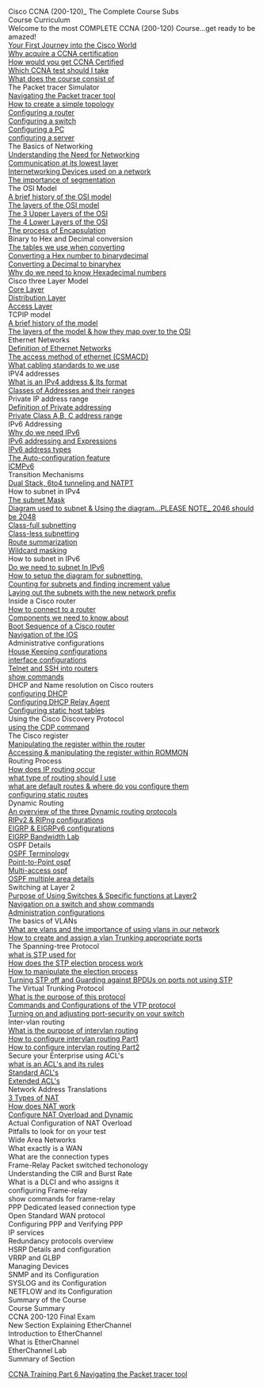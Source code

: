 Cisco CCNA (200-120)_ The Complete Course Subs   
Course Curriculum   
Welcome to the most COMPLETE CCNA (200-120) Course...get ready to be amazed!   
[Your First Journey into the Cisco World](c01_Your_First_Journey_into_the_Cisco_World.md)   
[Why acquire a CCNA certification](c02_Why_acquire_a_CCNA_certification.md)   
[How would you get CCNA Certified](c03_How_would_you_get_CCNA_Certified.md)   
[Which CCNA test should I take](c04_Which_CCNA_test_should_I_take.md)   
[What does the course consist of](c05_What_does_the_course_consist_of.md)   
The Packet tracer Simulator   
[Navigating the Packet tracer tool](c06_Navigating_the_Packet_tracer_tool.md)   
[How to create a simple topology](c07_How_to_create_a_simple_topology.md)   
[Configuring a router](c08_Configuring_a_router.md)   
[Configuring a switch](c09_Configuring_a_switch.md)   
[Configuring a PC](c10_Configuring_a_PC.md)   
[configuring a server](c11_configuring_a_server.md)   
The Basics of Networking   
[Understanding the Need for Networking](c12_Understanding_the_Need_for_Networking.md)   
[Communication at its lowest layer](c13_Communication_at_its_lowest_layer.md)   
[Internetworking Devices used on a network](c14_Internetworking_Devices_used_on_a_network.md)   
[The importance of segmentation](c15_The_importance_of_segmentation.md)   
The OSI Model   
[A brief history of the OSI model](c16_A_brief_history_of_the_OSI_model.md)   
[The layers of the OSI model](c17_The_layers_of_the_OSI_model.md)   
[The 3 Upper Layers of the OSI](c18_The_3_Upper_Layers_of_the_OSI.md)   
[The 4 Lower Layers of the OSI](c19_The_4_Lower_Layers_of_the_OSI.md)   
[The process of Encapsulation](c20_The_process_of_Encapsulation.md)   
Binary to Hex and Decimal conversion   
[The tables we use when converting](c21_The_tables_we_use_when_converting.md)   
[Converting a Hex number to binarydecimal](c22_Converting_a_Hex_number_to_binarydecimal.md)   
[Converting a Decimal to binaryhex](c23_Converting_a_Decimal_to_binaryhex.md)   
[Why do we need to know Hexadecimal numbers](c24_Why_do_we_need_to_know_Hexadecimal_numbers.md)   
Cisco three Layer Model   
[Core Layer](c25_Core_Layer.md)   
[Distribution Layer](c26_Distribution_Layer.md)   
[Access Layer](c27_Access_Layer.md)   
TCPIP model   
[A brief history of the model](c28_A_brief_history_of_the_model.md)   
[The layers of the model & how they map over to the OSI](c29_The_layers_of_the_model_&_how_they_map_over_to_the_OSI.md)   
Ethernet Networks   
[Definition of Ethernet Networks](c30_Definition_of_Ethernet_Networks.md)   
[The access method of ethernet (CSMACD)](c31_The_access_method_of_ethernet_(CSMACD).md)   
[What cabling standards to we use](c32_What_cabling_standards_to_we_use.md)   
IPV4 addresses   
[What is an IPv4 address & Its format](c33_What_is_an_IPv4_address_&_Its_format.md)   
[Classes of Addresses and their ranges](c34_Classes_of_Addresses_and_their_ranges.md)   
Private IP address range   
[Definition of Private addressing](c35_Definition_of_Private_addressing.md)   
[Private Class A,B, C address range](c36_Private_Class_A,B,_C_address_range.md)   
IPv6 Addressing   
[Why do we need IPv6](c37_Why_do_we_need_IPv6.md)   
[IPv6 addressing and Expressions](c38_IPv6_addressing_and_Expressions.md)   
[IPv6 address types](c39_IPv6_address_types.md)   
[The Auto-configuration feature](c40_The_Auto-configuration_feature.md)   
[ICMPv6](c41_ICMPv6.md)   
Transition Mechanisms   
[Dual Stack, 6to4 tunneling and NATPT](c42_Dual_Stack,_6to4_tunneling_and_NATPT.md)   
How to subnet in IPv4   
[The subnet Mask](c43_The_subnet_Mask.md)   
[Diagram used to subnet & Using the diagram...PLEASE NOTE_ 2046 should be 2048](c44_Diagram_used_to_subnet_&_Using_the_diagram...PLEASE_NOTE__2046_should_be_2048.md)   
[Class-full subnetting](c45_Class-full_subnetting.md)   
[Class-less subnetting](c46_Class-less_subnetting.md)   
[Route summarization](c47_Route_summarization.md)   
[Wildcard masking](c48_Wildcard_masking.md)   
How to subnet in IPv6   
[Do we need to subnet In IPv6](c49_Do_we_need_to_subnet_In_IPv6.md)   
[How to setup the diagram for subnetting.](c50_How_to_setup_the_diagram_for_subnetting..md)   
[Counting for subnets and finding increment value](c51_Counting_for_subnets_and_finding_increment_value.md)   
[Laying out the subnets with the new network prefix](c52_Laying_out_the_subnets_with_the_new_network_prefix.md)   
Inside a Cisco router   
[How to connect to a router](c53_How_to_connect_to_a_router.md)   
[Components we need to know about](c54_Components_we_need_to_know_about.md)   
[Boot Sequence of a Cisco router](c55_Boot_Sequence_of_a_Cisco_router.md)   
[Navigation of the IOS](c56_Navigation_of_the_IOS.md)   
Administrative configurations   
[House Keeping configurations](c57_House_Keeping_configurations.md)   
[interface configurations](c58_interface_configurations.md)   
[Telnet and SSH into routers](c59_Telnet_and_SSH_into_routers.md)   
[show commands](c60_show_commands.md)   
DHCP and Name resolution on Cisco routers   
[configuring DHCP](c61_configuring_DHCP.md)   
[Configuring DHCP Relay Agent](c62_Configuring_DHCP_Relay_Agent.md)   
[Configuring static host tables](c63_Configuring_static_host_tables.md)   
Using the Cisco Discovery Protocol   
[using the CDP command](c64_using_the_CDP_command.md)   
The Cisco register   
[Manipulating the register within the router](c65_Manipulating_the_register_within_the_router.md)   
[Accessing & manipulating the register within ROMMON](c66_Accessing_&_manipulating_the_register_within_ROMMON.md)   
Routing Process   
[How does IP routing occur](c67_How_does_IP_routing_occur.md)   
[what type of routing should I use](c68_what_type_of_routing_should_I_use.md)   
[what are default routes & where do you configure them](c69_what_are_default_routes_&_where_do_you_configure_them.md)   
[configuring static routes](c70_configuring_static_routes.md)   
Dynamic Routing   
[An overview of the three Dynamic routing protocols](c71_An_overview_of_the_three_Dynamic_routing_protocols.md)   
[RIPv2 & RIPng configurations](c72_RIPv2_&_RIPng_configurations.md)   
[EIGRP & EIGRPv6 configurations](c73_EIGRP_&_EIGRPv6_configurations.md)   
[EIGRP Bandwidth Lab](c74_EIGRP_Bandwidth_Lab.md)   
OSPF Details   
[OSPF Terminology](c75_OSPF_Terminology.md)   
[Point-to-Point ospf](c76_Point-to-Point_ospf.md)   
[Multi-access ospf](c77_Multi-access_ospf.md)   
[OSPF multiple area details](c78_OSPF_multiple_area_details.md)   
Switching at Layer 2   
[Purpose of Using Switches & Specific functions at Layer2](c79_Purpose_of_Using_Switches_&_Specific_functions_at_Layer2.md)   
[Navigation on a switch and show commands](c80_Navigation_on_a_switch_and_show_commands.md)   
[Administration configurations](c81_Administration_configurations.md)   
The basics of VLANs   
[What are vlans and the importance of using vlans in our network](c82_What_are_vlans_and_the_importance_of_using_vlans_in_our_network.md)   
[How to create and assign a vlan Trunking appropriate ports](c83_How_to_create_and_assign_a_vlan_Trunking_appropriate_ports.md)   
The Spanning-tree Protocol   
[what is STP used for](c84_what_is_STP_used_for.md)   
[How does the STP election process work](c85_How_does_the_STP_election_process_work.md)   
[How to manipulate the election process](c86_How_to_manipulate_the_election_process.md)   
[Turning STP off and Guarding against BPDUs on ports not using STP](c87_Turning_STP_off_and_Guarding_against_BPDUs_on_ports_not_using_STP.md)   
The Virtual Trunking Protocol   
[What is the purpose of this protocol](c88_What_is_the_purpose_of_this_protocol.md)   
[Commands and Configurations of the VTP protocol](c89_Commands_and_Configurations_of_the_VTP_protocol.md)   
[Turning on and adjusting port-security on your switch](c90_Turning_on_and_adjusting_port-security_on_your_switch.md)   
Inter-vlan routing   
[What is the purpose of intervlan routing](c91_What_is_the_purpose_of_intervlan_routing.md)   
[How to configure intervlan routing Part1](c92_How_to_configure_intervlan_routing_Part1.md)   
[How to configure intervlan routing Part2](c93_How_to_configure_intervlan_routing_Part2.md)   
Secure your Enterprise using ACL's   
[what is an ACL's and its rules](c94_what_is_an_ACL's_and_its_rules.md)   
[Standard ACL's](c95_Standard_ACL's.md)   
[Extended ACL's](c96_Extended_ACL's.md)   
Network Address Translations   
[3 Types of NAT](c97_3_Types_of_NAT.md)   
[How does NAT work](c98_How_does_NAT_work.md)   
[Configure NAT Overload and Dynamic](c99_Configure_NAT_Overload_and_Dynamic.md)   
Actual Configuration of NAT Overload   
Pitfalls to look for on your test   
Wide Area Networks   
What exactly is a WAN   
What are the connection types   
Frame-Relay Packet switched techonology   
Understanding the CIR and Burst Rate   
What is a DLCI and who assigns it   
configuring Frame-relay   
show commands for frame-relay   
PPP Dedicated leased connection type   
Open Standard WAN protocol   
Configuring PPP and Verifying PPP   
IP services   
Redundancy protocols overview   
HSRP Details and configuration   
VRRP and GLBP   
Managing Devices   
SNMP and its Configuration   
SYSLOG and its Configuration   
NETFLOW and its Configuration   
Summary of the Course   
Course Summary   
CCNA 200-120 Final Exam   
New Section Explaining EtherChannel   
Introduction to EtherChannel   
What is EtherChannel   
EtherChannel Lab   
Summary of Section   


[CCNA Training Part 6 Navigating the Packet tracer tool](https://www.youtube.com/watch?v=7N0lZOQ3f48)   
[]()   
[]()   
[]()   
[]()   
[]()   
[]()   
